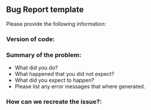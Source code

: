 ## Bug Report template

Please provide the following information:
### Version of code: 


### Summary of the problem:

* What did you do?
* What happened that you did not expect?
* What did you expect to happen?
* Please list any error messages that where generated.


### How can we recreate the issue?:


